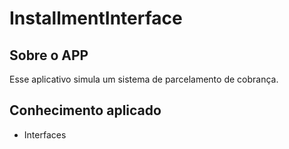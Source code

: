 
# InstallmentInterface

## Sobre o APP 
Esse aplicativo simula um sistema de parcelamento de cobrança.
## Conhecimento aplicado
* Interfaces